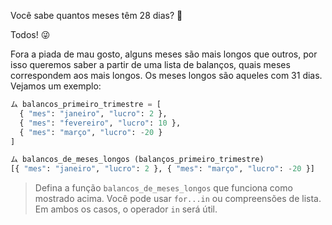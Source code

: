 Você sabe quantos meses têm 28 dias? :thinking:

Todos! :stuck_out_tongue_winking_eye:

Fora a piada de mau gosto, alguns meses são mais longos que outros, por isso queremos saber a partir de uma lista de balanços, quais meses correspondem aos mais longos. Os meses longos são aqueles com 31 dias. Vejamos um exemplo:


``` python
ム balancos_primeiro_trimestre = [
  { "mes": "janeiro", "lucro": 2 },
  { "mes": "fevereiro", "lucro": 10 },
  { "mes": "março", "lucro": -20 }
]

ム balancos_de_meses_longos (balanços_primeiro_trimestre)
[{ "mes": "janeiro", "lucro": 2 }, { "mes": "março", "lucro": -20 }]
```

> Defina a função `balancos_de_meses_longos` que funciona como mostrado acima. Você pode usar `for...in` ou compreensões de lista. Em ambos os casos, o operador `in` será útil.
